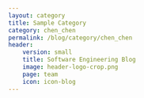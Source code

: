 ```yaml
---
layout: category
title: Sample Category
category: chen_chen
permalink: /blog/category/chen_chen
header: 
    version: small
    title: Software Engineering Blog
    image: header-logo-crop.png
    page: team
    icon: icon-blog
---
```

